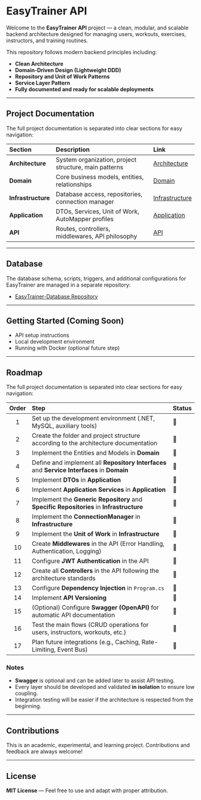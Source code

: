 # EasyTrainer API
Welcome to the **EasyTrainer API** project — a clean, modular, and scalable backend architecture designed for managing users, workouts, exercises, instructors, and training routines.

This repository follows modern backend principles including:
- **Clean Architecture**
- **Domain-Driven Design (Lightweight DDD)**
- **Repository and Unit of Work Patterns**
- **Service Layer Pattern**
- **Fully documented and ready for scalable deployments**

---
## Project Documentation
The full project documentation is separated into clear sections for easy navigation:

| Section         | Description                                    | Link |
|:----------------|:-----------------------------------------------|:----|
| **Architecture** | System organization, project structure, main patterns | [Architecture](./Docs/architecture.md) |
| **Domain**       | Core business models, entities, relationships | [Domain](./Docs/domain.md) |
| **Infrastructure** | Database access, repositories, connection manager | [Infrastructure](./Docs/infrastructure.md) |
| **Application**  | DTOs, Services, Unit of Work, AutoMapper profiles | [Application](./Docs/application.md) |
| **API**          | Routes, controllers, middlewares, API philosophy | [API](./Docs/api.md) |

---
## Database
The database schema, scripts, triggers, and additional configurations for EasyTrainer are managed in a separate repository:
- [EasyTrainer-Database Repository](https://github.com/matheusfarnetani/EasyTrainer-Database/)

---
## Getting Started (Coming Soon)
- API setup instructions
- Local development environment
- Running with Docker (optional future step)

---
## Roadmap
The full project documentation is separated into clear sections for easy navigation:

| Order | Step | Status |
|:-----:|:-----|:------|
| 1 | Set up the development environment (.NET, MySQL, auxiliary tools) | 🔲 |
| 2 | Create the folder and project structure according to the architecture documentation | 🔲 |
| 3 | Implement the Entities and Models in **Domain** | 🔲 |
| 4 | Define and implement all **Repository Interfaces** and **Service Interfaces** in **Domain** | 🔲 |
| 5 | Implement **DTOs** in **Application** | 🔲 |
| 6 | Implement **Application Services** in **Application** | 🔲 |
| 7 | Implement the **Generic Repository** and **Specific Repositories** in **Infrastructure** | 🔲 |
| 8 | Implement the **ConnectionManager** in **Infrastructure** | 🔲 |
| 9 | Implement the **Unit of Work** in **Infrastructure** | 🔲 |
| 10 | Create **Middlewares** in the API (Error Handling, Authentication, Logging) | 🔲 |
| 11 | Configure **JWT Authentication** in the API | 🔲 |
| 12 | Create all **Controllers** in the API following the architecture standards | 🔲 |
| 13 | Configure **Dependency Injection** in `Program.cs` | 🔲 |
| 14 | Implement **API Versioning** | 🔲 |
| 15 | (Optional) Configure **Swagger (OpenAPI)** for automatic API documentation | 🔲 |
| 16 | Test the main flows (CRUD operations for users, instructors, workouts, etc.) | 🔲 |
| 17 | Plan future integrations (e.g., Caching, Rate-Limiting, Event Bus) | 🔲 |

### Notes
- **Swagger** is optional and can be added later to assist API testing.
- Every layer should be developed and validated **in isolation** to ensure low coupling.
- Integration testing will be easier if the architecture is respected from the beginning.

---
## Contributions
This is an academic, experimental, and learning project. Contributions and feedback are always welcome!

---
## License
**MIT License** — Feel free to use and adapt with proper attribution.
